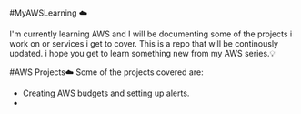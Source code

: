 #MyAWSLearning ☁️

I'm currently learning AWS and I will be documenting some of the projects i work on  or services i get to cover. This is a repo that will be continously updated.
 i hope you get to learn something new from my AWS series.💡
 
 #AWS Projects☁️
 Some of the projects covered are:
 - Creating AWS budgets and setting up alerts.
 - 
